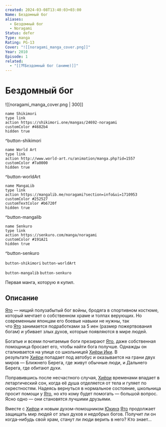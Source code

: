 ```yaml
---
created: 2024-03-08T13:40:03+03:00
Name: Бездомный бог
aliases:
  - Бездомный бог
  - Noragami
Status: defer
Type: manga
Rating: PG-13
Cover: "![[noragami_manga_cover.png]]"
Year: 2010
Episode: 1
related:
  - "[[⛩️Бездомный бог (аниме)]]"
---
```


# Бездомный бог

![[noragami_manga_cover.png | 300]]


```button
name Shikimori
type link
action https://shikimori.one/mangas/24692-noragami
customColor #4682b4
hidden true
```
^button-shikimori

```button
name World Art
type link
action http://www.world-art.ru/animation/manga.php?id=1557
customColor #7a0000
hidden true
```
^button-worldArt

```button
name MangaLib
type link
action https://mangalib.me/noragami?section=info&ui=1710953
customColor #252527
customTextColor #b6720f
hidden true
```
^button-mangalib

```button
name Senkuro
type link
action https://senkuro.com/manga/noragami
customColor #191A21
hidden true
```
^button-senkuro

`button-shikimori` `button-worldArt`

`button-mangalib` `button-senkuro`

Первая манга, которую я купил.


## Описание

[Ято](https://shikimori.one/characters/84677-yato) — нищий полузабытый бог войны, бродяга в спортивном костюме, который мечтает о собственном храме и толпах верующих. Но современным японцам его боевые навыки не нужны, так что [Ято](https://shikimori.one/characters/84677-yato) занимается подработками за 5 иен (размер пожертвования богам) и убивает злых духов, которые появляются в мире людей.

Богатые и всеми почитаемые боги презирают [Ято](https://shikimori.one/characters/84677-yato), даже собственная помощница бросает его, чтобы найти бога получше. Однажды он сталкивается на улице со школьницей [Хиёри Ики](https://shikimori.one/characters/84679-hiyori-iki). В результате [Хиёри](https://shikimori.one/characters/84679-hiyori-iki) попадает под автобус и оказывается на грани двух миров — Ближнего Берега, где живут обычные люди, и Дальнего Берега, где обитают духи.

Поправившись после несчастного случая, [Хиёри](https://shikimori.one/characters/84679-hiyori-iki) временами впадает в летаргический сон, когда её душа отделяется от тела и гуляет по окрестностям. Надеясь вернуться в нормальное состояние, школьница просит помощи у [Ято](https://shikimori.one/characters/84677-yato), но кто кому будет помогать — большой вопрос. Ясно одно — они становятся лучшими друзьями.

Вместе с [Хиёри](https://shikimori.one/characters/84679-hiyori-iki) и новым духом-помощником [Юкинэ](https://shikimori.one/characters/84681-yukine) [Ято](https://shikimori.one/characters/84677-yato) продолжает защищать мир людей от злых духов и недобрых богов. Получит ли он когда-нибудь свой храм, станут ли люди верить в него? Кто знает...

